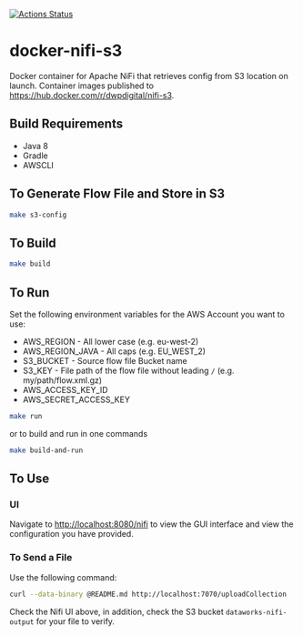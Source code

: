 [![Actions Status](https://github.com/dwp/docker-nifi-s3/workflows/Master/badge.svg)](https://github.com/dwp/docker-nifi-s3/actions)

 # docker-nifi-s3
Docker container for Apache NiFi that retrieves config from S3 location on launch. Container images published to https://hub.docker.com/r/dwpdigital/nifi-s3.

## Build Requirements
- Java 8
- Gradle
- AWSCLI

## To Generate Flow File and Store in S3
```bash
make s3-config
```

## To Build
```bash
make build
```

## To Run
Set the following environment variables for the AWS Account you want to use:
- AWS_REGION - All lower case (e.g. eu-west-2)
- AWS_REGION_JAVA - All caps (e.g. EU_WEST_2)
- S3_BUCKET - Source flow file Bucket name
- S3_KEY - File path of the flow file without leading `/` (e.g. my/path/flow.xml.gz)
- AWS_ACCESS_KEY_ID
- AWS_SECRET_ACCESS_KEY

```bash
make run
```

or to build and run in one commands

```bash
make build-and-run
```

## To Use
### UI
Navigate to [http://localhost:8080/nifi](http://localhost:8080/nifi) to view the GUI interface and view the configuration you have provided.


### To Send a File
Use the following command:
```bash
curl --data-binary @README.md http://localhost:7070/uploadCollection 
```

Check the Nifi UI above, in addition, check the S3 bucket `dataworks-nifi-output` for your file to verify.
